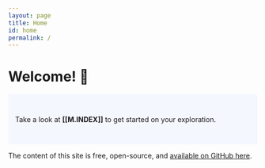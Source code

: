```yaml
---
layout: page
title: Home
id: home
permalink: /
---
```


# Welcome! 🌱

<p style="padding: 3em 1em; background: #f5f7ff; border-radius: 4px;">
  Take a look at <span style="font-weight: bold">[[M.INDEX]]</span> to get started on your exploration.
</p>

The content of this site is free, open-source, and [available on GitHub here](https://github.com/gregberns/fp-learning-process).

<style>
  .wrapper {
    max-width: 46em;
  }
</style>
